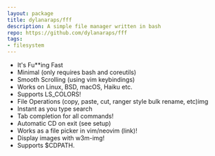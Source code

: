 ```yaml
---
layout: package
title: dylanaraps/fff
description: A simple file manager written in bash
repo: https://github.com/dylanaraps/fff
tags:
- filesystem
---
```


* It's Fu**ing Fast
* Minimal (only requires bash and coreutils)
* Smooth Scrolling (using vim keybindings)
* Works on Linux, BSD, macOS, Haiku etc.
* Supports LS_COLORS!
* File Operations (copy, paste, cut, ranger style bulk rename, etc)img
* Instant as you type search
* Tab completion for all commands!
* Automatic CD on exit (see setup)
* Works as a file picker in vim/neovim (link)!
* Display images with w3m-img!
* Supports $CDPATH.
